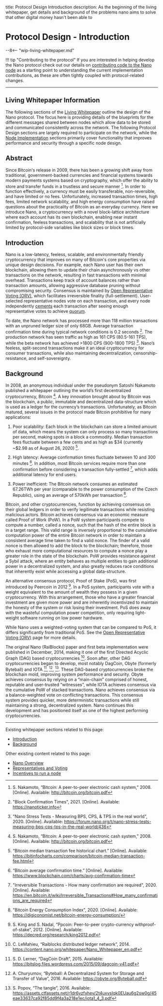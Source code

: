 title: Protocol Design Introduction
description: As the beginning of the living whitepaper, get details and background of the problems nano aims to solve that other digital money hasn't been able to

# Protocol Design - Introduction

--8<-- "wip-living-whitepaper.md"

!!! tip "Contributing to the protocol"
	If you are interested in helping develop the Nano protocol check out our details on [contributing code to the Nano node](../node-implementation/contributing.md) as a starting point to understanding the current implementation contributions, as these are often tightly coupled with protocol-related changes.

---

## Living Whitepaper Information 

The following sections of the [Living Whitepaper](../what-is-nano/living-whitepaper.md) outline the design of the Nano protocol. The focus here is providing details of the blueprints for the different messages shared between nodes which allow data to be stored and communicated consistently across the network. The following Protocol Design sections are largely required to participate on the network, while the [Node Implementation](../node-implementation/introduction.md) sections primarily cover functionality that improves performance and security through a specific node design.

## Abstract

Since Bitcoin's release in 2009, there has been a growing shift away from traditional, government-backed currencies and financial systems towards modern payments systems based on cryptography, which offer the ability to store and transfer funds in a trustless and secure manner [^1]. In order to function effectively, a currency must be easily transferable, non-reversible, and have limited or no fees. Unfortunately, increased transaction times, high fees, limited network scalability, and high energy consumption have raised questions about the practicality of Bitcoin as an everyday currency.  Here we introduce Nano, a cryptocurrency with a novel block-lattice architecture where each account has its own blockchain, enabling near instant confirmation, feeless transactions, and scalability that is not artificially limited by protocol-side variables like block sizes or block times. 

## Introduction

Nano is a low-latency, feeless, scalable, and environmentally friendly cryptocurrency that improves on many of Bitcoin's core properties via unique design decisions. For example, each Nano user has their own blockchain, allowing them to update their chain asynchronously vs other transactions on the network, resulting in fast transactions with minimal overhead. Transactions keep track of account balances rather than transaction amounts, allowing aggressive database pruning without compromising security. Consensus is maintained by [Open Representative Voting (ORV)](../protocol-design/orv-consensus.md), which facilitates irreversible finality (full-settlement). User-selected representative nodes vote on each transaction, and every node independently [cements](../glossary.md#cementing) each transaction after seeing enough representative votes to achieve [quorum](../glossary.md#quorum).

To date, the Nano network has processed more than 118 million transactions with an unpruned ledger size of only 68GB. Average transaction confirmation time during typical network conditions is 0.2 seconds [^2]. The production network has seen traffic as high as 161 CPS (80.5-161 TPS), while the beta network has achieved >1800 CPS (900-1800 TPS) [^3]. Nano’s feeless, split-second transactions make it an ideal cryptocurrency for consumer transactions, while also maintaining decentralization, censorship-resistance, and self-sovereignty.

## Background

In 2008, an anonymous individual under the pseudonym Satoshi Nakamoto published a whitepaper outlining the world’s first decentralized cryptocurrency, Bitcoin [^1]. A key innovation brought about by Bitcoin was the blockchain, a public, immutable and decentralized data-structure which is used as a ledger for the currency’s transactions. Unfortunately, as Bitcoin matured, several issues in the protocol made Bitcoin prohibitive for many applications: 

1. Poor scalability: Each block in the blockchain can store a limited amount of data, which means the system can only process so many transactions per second, making
spots in a block a commodity. Median transaction fees fluctuate between a few cents and as high as \$34 (currently ~\$2.98 as of August 26, 2020) [^4].

2. High latency: Average confirmation times fluctuate between 10 and 300 minutes [^5]. In addition, most Bitcoin services require more than one confirmation before considering a transaction fully-settled [^6], which adds additional latency for end users.

3. Power inefficient: The Bitcoin network consumes an estimated 67.26TWh per year (comparable to the power consumption of the Czech Republic), using an average of 570kWh per transaction [^7].

Bitcoin, and other cryptocurrencies, function by achieving consensus on their global ledgers in order to verify legitimate transactions while resisting malicious actors. Bitcoin achieves consensus via an economic measure called Proof of Work (PoW). In a PoW system participants compete to compute a number, called a nonce, such that the hash of the entire block is in a target range. This valid range is inversely proportional to the cumulative computation power of the entire Bitcoin network in order to maintain a consistent average time taken to find a valid nonce. The finder of a valid nonce is then allowed to add the block to the blockchain; therefore, those who exhaust more computational resources to compute a nonce play a greater role in the state of the blockchain. PoW provides resistance against a Sybil attack, where an entity behaves as multiple entities to gain additional power in a decentralized system, and also greatly reduces race conditions that inherently exist while accessing a global data-structure. 

An alternative consensus protocol, Proof of Stake (PoS), was first introduced by Peercoin in 2012 [^8]. In a PoS system, participants vote with a weight equivalent to the amount of wealth they possess in a given cryptocurrency. With this arrangement, those who have a greater financial investment are given more power and are inherently incentivized to maintain the honesty of the system or risk losing their investment. PoS does away with the wasteful computation power competition, only requiring light-weight software running on low power hardware. 

While Nano uses a weighted-voting system that can be compared to PoS, it differs significantly from traditional PoS. See the [Open Representative Voting (ORV)](../protocol-design/orv-consensus.md) page for more details.

The original Nano (RaiBlocks) paper and first beta implementation were published in December, 2014, making it one of the first Directed Acyclic Graph (DAG) based cryptocurrencies [^9]. Soon after, other DAG cryptocurrencies began to develop, most notably DagCoin, Obyte (formerly Byteball) and IOTA [^10], [^11], [^12]. These DAG-based cryptocurrencies broke the blockchain mold, improving system performance and security. Obyte achieves consensus by relying on a “main-chain” comprised of honest, reputable and user-trusted “witnesses”, while IOTA achieves consensus via the cumulative PoW of stacked transactions. Nano achieves consensus via a balance-weighted vote on conflicting transactions. This consensus system provides quicker, more deterministic transactions while still maintaining a strong, decentralized system. Nano continues this development and has positioned itself as one of the highest performing cryptocurrencies.

[^1]: S. Nakamoto, “Bitcoin: A peer-to-peer electronic cash system,” 2008. [Online]. Available: http://bitcoin.org/bitcoin.pdf
[^2]: "Block Confirmation Times", 2021. [Online]. Available: https://nanoticker.info
[^3]: "Nano Stress Tests - Measuring BPS, CPS, & TPS in the real world", 2020. [Online]. Available: https://forum.nano.org/t/nano-stress-tests-measuring-bps-cps-tps-in-the-real-world/436
[^4]: “Bitcoin median transaction fee historical chart.” [Online]. Available: https://bitinfocharts.com/comparison/bitcoin-median-transaction-fee.html
[^5]: “Bitcoin average confirmation time.” [Online]. Available: https://www.blockchain.com/charts/avg-confirmation-time
[^6]: "Irreversible Transactions - How many confirmation are required", 2020. [Online]. Available: https://en.bitcoin.it/wiki/Irreversible_Transactions#How_many_confirmations_are_required
[^7]: "Bitcoin Energy Consumption Index", 2020. [Online]. Available: https://digiconomist.net/bitcoin-energy-consumption/
[^8]: S. King and S. Nadal, “Ppcoin: Peer-to-peer crypto-currency withproof-of-stake”, 2012. [Online]. Available: https://decred.org/research/king2012.pdf
[^9]: C. LeMahieu, “Raiblocks distributed ledger network”, 2014. https://content.nano.org/whitepaper/Nano_Whitepaper_en.pdf
[^10]: S. D. Lerner, “DagCoin Draft”, 2015. Available: https://bitslog.files.wordpress.com/2015/09/dagcoin-v41.pdf
[^11]: A. Churyumov, “Byteball: A Decentralized System for Storage and Transfer of Value”, 2016. Available: https://obyte.org/Byteball.pdf
[^12]: S. Popov, “The tangle”, 2016. Available: https://assets.ctfassets.net/r1dr6vzfxhev/2t4uxvsIqk0EUau6g2sw0g/45eae33637ca92f85dd9f4a3a218e1ec/iota1_4_3.pdf

---

Existing whitepaper sections related to this page:

* [Introduction](../whitepaper/english.md#introduction)
* [Background](../whitepaper/english.md#background)

Other existing content related to this page:

* [Nano Overview](../what-is-nano/overview.md)
* [Representatives and Voting](/what-is-nano/overview/#representatives-and-voting)
* [Incentives to run a node](https://medium.com/nanocurrency/the-incentives-to-run-a-node-ccc3510c2562)
